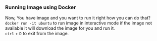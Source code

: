 ### Running Image using Docker  
Now, You have image and you want to run it right how you can do that?  
`docker run -it ubuntu` to run image in interactive mode if the image not available it will download the image for you and run it.  
`ctrl` + `D` to exit from the image.
